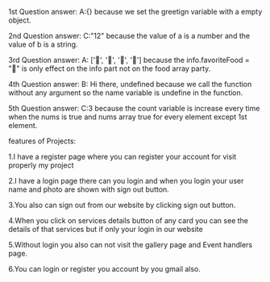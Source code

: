 1st Question answer: A:{} because we set the greetign variable with a empty object. 

2nd Question answer: C:"12" because the value of a is a number and the value of b is a string.

3rd Question answer: A: ['🍕', '🍫', '🥑', '🍔'] because the info.favoriteFood = "🍝" is only effect on the info part not on the food array party.

4th Question answer: B: Hi there, undefined because we call the function without any argument so the name variable is undefine in the function.

5th Question answer: C:3 because the count variable is increase every time when the nums is true and nums array true for every element except 1st element.


features of Projects:

1.I have a register page where you can register your account for visit properly my project

2.I have a login page there can you login and when you login your user name and photo are shown with sign out button.

3.You also can sign out from our website by clicking sign out button.

4.When you click on services details button of any card you can see the details of that services but if only your login in our website

5.Without login you also can not visit the gallery page and Event handlers page.

6.You can login or register you account by you gmail also.


